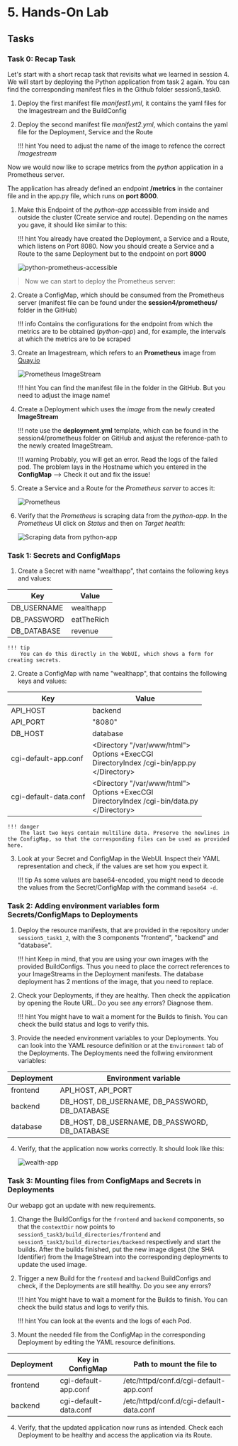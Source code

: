# 5. Hands-On Lab

## Tasks

### Task 0: Recap Task 

Let's start with a short recap task that revisits what we learned in session 4. 
We will start by deploying the Python application from task 2 again. You can find the corresponding manifest files in the Github folder session5_task0.

1. Deploy the first manifest file *manifest1.yml*, it contains the yaml files for the Imagestream and the BuildConfig
2. Deploy the second manifest file *manifest2.yml*, which contains the yaml file for the Deployment, Service and the Route

    !!! hint
        You need to adjust the name of the image to refence the correct *Imagestream* 

Now we would now like to scrape metrics from the *python* application in a Prometheus server.

The application has already defined an endpoint **/metrics** in the container file and in the app.py file, which runs on **port 8000**.

1. Make this Endpoint of the *python-app* accessible from inside and outside the cluster (Create service and route). Depending on the names you gave, it should like similar to this:

    !!! hint
        You already have created the Deployment, a Service and a Route, which listens on Port 8080. 
        Now you should create a Service and a Route to the same Deployment but to the endpoint on port **8000**

    ![python-prometheus-accessible](images/session4/python_prometheus-accessible.png)

> Now we can start to deploy the Prometheus server:

2. Create a ConfigMap, which should be consumed from the Prometheus server (manifest file can be found under the **session4/prometheus/** folder in the GitHub)

    !!! info
        Contains the configurations for the endpoint from which the metrics are to be obtained (*python-app*) and, for example, the intervals at which the metrics are to be scraped

3. Create an Imagestream, which refers to an **Prometheus** image from [Quay.io](https://quay.io/repository/prometheus/prometheus)

    ![Prometheus ImageStream](images/session4/prometheus-imagestream.png)

    !!! hint
        You can find the manifest file in the folder in the GitHub. But you need to adjust the image name!

4. Create a Deployment which uses the *image* from the newly created **ImageStream** 
    
    !!! note
        use the **deployment.yml** template, which can be found in the session4/prometheus folder on GitHub and asjust the reference-path to the newly created ImageStream. 

    !!! warning 
        Probably, you will get an error. Read the logs of the failed pod. 
        The problem lays in the Hostname which you entered in the **ConfigMap** --> Check it out and fix the issue!

5. Create a Service and a Route for the *Prometheus server* to acces it:

    ![Prometheus](images/session4/prometheus.png)

6. Verify that the *Prometheus* is scraping data from the *python-app*. In the *Prometheus* UI click on *Status* and then on *Target health*: 

    ![Scraping data from python-app](images/session4/Scraping_python.png)


### Task 1: Secrets and ConfigMaps

1. Create a Secret with name "wealthapp", that contains the following keys and values:

| Key         | Value      |
|-------------|------------|
| DB_USERNAME | wealthapp  |
| DB_PASSWORD | eatTheRich |
| DB_DATABASE | revenue    |

    !!! tip
        You can do this directly in the WebUI, which shows a form for creating secrets.

2. Create a ConfigMap with name "wealthapp", that contains the following keys and values:

| Key         | Value      |
|-------------|------------|
| API\_HOST    | backend    |
| API\_PORT    | "8080"     |
| DB\_HOST     | database   |
| cgi-default-app.conf  | <Directory "/var/www/html"\><br>  Options +ExecCGI<br>  DirectoryIndex /cgi-bin/app.py<br></Directory\> |
| cgi-default-data.conf | <Directory "/var/www/html"\><br>  Options +ExecCGI<br>  DirectoryIndex /cgi-bin/data.py<br></Directory\> |

    !!! danger
        The last two keys contain multiline data. Preserve the newlines in the ConfigMap, so that the corresponding files can be used as provided here.

3. Look at your Secret and ConfigMap in the WebUI. Inspect their YAML representation and check, if the values are set how you expect it.

    !!! tip
        As some values are base64-encoded, you might need to decode the values from the Secret/ConfigMap with the command `base64 -d`.


### Task 2: Adding environment variables form Secrets/ConfigMaps to Deployments

1. Deploy the resource manifests, that are provided in the repository under `session5_task1_2`, with the 3 components "frontend", "backend" and "database".

    !!! hint
        Keep in mind, that you are using your own images with the provided BuildConfigs. Thus you need to place the correct references to your ImageStreams in the Deployment manifests. The database deployment has 2 mentions of the image, that you need to replace.
2. Check your Deployments, if they are healthy. Then check the application by opening the Route URL. Do you see any errors? Diagnose them.

    !!! hint
        You might have to wait a moment for the Builds to finish. You can check the build status and logs to verify this.

3. Provide the needed environment variables to your Deployments. You can look into the YAML resource definition or at the `Environment` tab of the Deployments. The Deployments need the follwing environment variables:

| Deployment | Environment variable                               |
|------------|----------------------------------------------------|
| frontend   | API\_HOST, API\_PORT                               |
| backend    | DB\_HOST, DB\_USERNAME, DB\_PASSWORD, DB\_DATABASE |
| database   | DB\_HOST, DB\_USERNAME, DB\_PASSWORD, DB\_DATABASE |

4. Verify, that the application now works correctly. It should look like this:

    ![wealth-app](images/session5/wealth-app.png)


### Task 3: Mounting files from ConfigMaps and Secrets in Deployments

Our webapp got an update with new requirements.

1. Change the BuildConfigs for the `frontend` and `backend` components, so that the `contextDir` now points to `session5_task3/build_directories/frontend` and `session5_task3/build_directories/backend` respectively and start the builds. After the builds finished, put the new image digest (the SHA Identifier) from the ImageStream into the corresponding deployments to update the used image.

2. Trigger a new Build for the `frontend` and `backend` BuildConfigs and check, if the Deployments are still healthy. Do you see any errors?

    !!! hint
        You might have to wait a moment for the Builds to finish. You can check the build status and logs to verify this.

    !!! hint
        You can look at the events and the logs of each Pod.

3. Mount the needed file from the ConfigMap in the corresponding Deployment by editing the YAML resource definitions.

| Deployment | Key in ConfigMap      | Path to mount the file to               |
|------------|-----------------------|-----------------------------------------|
| frontend   | cgi-default-app.conf  | /etc/httpd/conf.d/cgi-default-app.conf  |
| backend    | cgi-default-data.conf | /etc/httpd/conf.d/cgi-default-data.conf |

4. Verify, that the updated application now runs as intended. Check each Deployment to be healthy and access the application via its Route.
